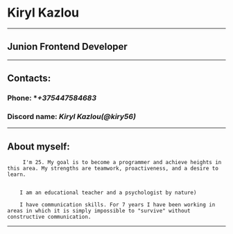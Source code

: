 # Kiryl Kazlou
---
## Junion Frontend Developer
---
## Contacts:
### Phone:  **+375447584683*
### Discord name: *Kiryl Kazlou(@kiry56)*
---
## About myself:



         I'm 25. My goal is to become a programmer and achieve heights in this area. My strengths are teamwork, proactiveness, and a desire to learn.


        I am an educational teacher and a psychologist by nature)

        I have communication skills. For 7 years I have been working in areas in which it is simply impossible to "survive" without constructive communication.

---